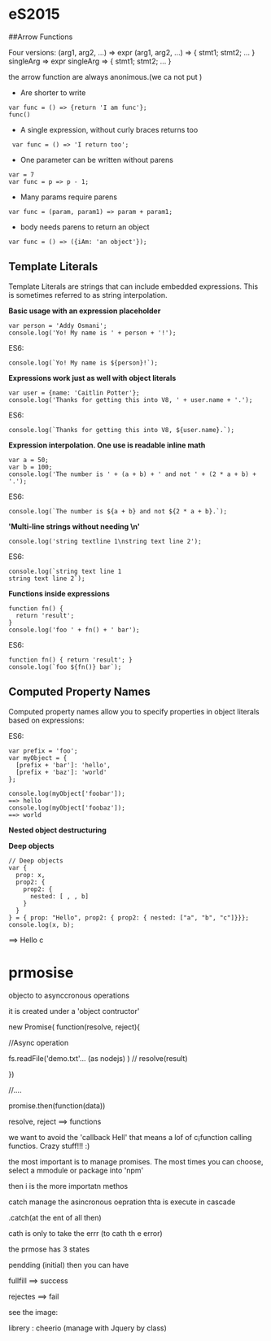 
# eS2015

##Arrow Functions

Four versions:
    (arg1, arg2, ...) => expr
    (arg1, arg2, ...) => { stmt1; stmt2; ... }
    singleArg => expr
    singleArg => { stmt1; stmt2; ... }

the arrow function are always anonimous.(we ca not put )

- Are shorter to write

```
var func = () => {return 'I am func'};
func() 
```

- A single expression, without curly braces returns too

```
 var func = () => 'I return too';
```

- One parameter can be written without parens

```
var = 7
var func = p => p - 1;
```

- Many params require parens

```
var func = (param, param1) => param + param1;
```

- body needs parens to return an object

```
var func = () => ({iAm: 'an object'});
```


## Template Literals

Template Literals are strings that can include embedded expressions. This is sometimes referred to as string interpolation.

**Basic usage with an expression placeholder**
```
var person = 'Addy Osmani';
console.log('Yo! My name is ' + person + '!');
```

ES6:
```
console.log(`Yo! My name is ${person}!`);
```

**Expressions work just as well with object literals**
```
var user = {name: 'Caitlin Potter'};
console.log('Thanks for getting this into V8, ' + user.name + '.');
```

ES6:
```
console.log(`Thanks for getting this into V8, ${user.name}.`);
```

**Expression interpolation. One use is readable inline math**
```
var a = 50;
var b = 100;
console.log('The number is ' + (a + b) + ' and not ' + (2 * a + b) + '.');
```

ES6:
```
console.log(`The number is ${a + b} and not ${2 * a + b}.`);
```

**'Multi-line strings without needing \n\'**
```
console.log('string textline 1\nstring text line 2');
```

ES6:
```
console.log(`string text line 1
string text line 2`);
```

**Functions inside expressions**
```
function fn() {
  return 'result';
}
console.log('foo ' + fn() + ' bar');
```

ES6:
```
function fn() { return 'result'; }
console.log(`foo ${fn()} bar`);
```


## Computed Property Names

Computed property names allow you to specify properties in object literals based on expressions:

ES6:
```
var prefix = 'foo';
var myObject = {
  [prefix + 'bar']: 'hello',
  [prefix + 'baz']: 'world'
};

console.log(myObject['foobar']);
==> hello
console.log(myObject['foobaz']);
==> world
```


**Nested object destructuring**

**Deep objects**

```
// Deep objects
var {
  prop: x,
  prop2: {
    prop2: {
      nested: [ , , b]
    }
  }
} = { prop: "Hello", prop2: { prop2: { nested: ["a", "b", "c"]}}};
console.log(x, b);
```

==> Hello c


# prmosise

objecto to asynccronous operations

it is created under a 'object contructor'

new Promise( function(resolve, reject){

//Async operation

fs.readFile('demo.txt'... (as nodejs)
)
// resolve(result)
    
})


//....


promise.then(function(data))

resolve, reject ==> functions


we want to avoid the 'callback Hell' that means a lof of c¡function calling functios. Crazy stuff!!! :)

the most important is to manage promises. The most times you can choose, select a mmodule or package into 'npm'


then i is the more importatn methos

catch manage the asincronous oepration thta is execute in cascade

.catch(at the ent of all then)

cath is only to take the errr (to cath th e error)


the prmose has 3 states

pendding (initial) then you can have

fullfill ==> success

rejectes ==> fail


see the image:


librery : cheerio (manage with Jquery by class)





